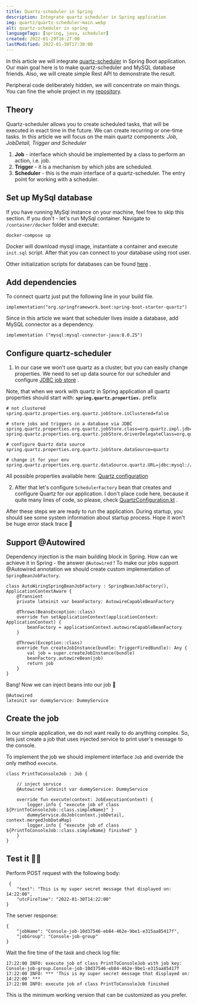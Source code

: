 ```yaml
---
title: Quartz-scheduler in Spring 
description: Integrate quartz scheduler in Spring application 
img: quartz/quartz-scheduler-main.webp 
alt: quartz-scheduler in spring 
languageTags: [spring, java, scheduler]
created: 2022-01-29T16:27:00 
lastModified: 2022-01-30T17:30:00
---
```


In this article we will integrate [quartz-scheduler](http://www.quartz-scheduler.org/) in Spring Boot application. Our
main goal here is to make quartz-scheduler and MySQL database friends. Also, we will create simple Rest API to
demonstrate the result.

Peripheral code deliberately hidden, we will concentrate on main things. You can fine the whole project in my
[repository](https://github.com/kuza2010/spring-with-quartz).

## Theory

Quartz-scheduler allows you to create scheduled tasks, that will be executed in exact time in the future. We can create
recurring or one-time tasks. In this article we will focus on the main quartz components:
*Job, JobDetail, Trigger and Scheduler*

1) **Job** - interface which should be implemented by a class to perform an action, i.e. job.
2) **Trigger** - it is a mechanism by which jobs are scheduled.
3) **Scheduler** - this is the main interface of a quartz-scheduler. The entry point for working with a scheduler.

## Set up MySql database

If you have running MySql instance on your machine, feel free to skip this section. If you don't - let's run MySql
container. Navigate to `/container/docker` folder and execute:

```shell
docker-compose up
```

Docker will download mysql image, instantiate a container and execute `init.sql` script. After that you can connect to
your database using root user.

Other initialization scripts for databases can be
found [here](https://github.com/quartz-scheduler/quartz/tree/master/quartz-core/src/main/resources/org/quartz/impl/jdbcjobstore)
.

## Add dependencies

To connect quartz just put the following line in your build file.

```
implementation("org.springframework.boot:spring-boot-starter-quartz")
```

Since in this article we want that scheduler lives inside a database, add MySQL connector as a dependency.

```
implementation ("mysql:mysql-connector-java:8.0.25")
```

## Configure quartz-scheduler

1) In our case we won't use quartz as a cluster, but you can easily change properties. We need to set up data source for
   our scheduler and
   configure [JDBC job store](http://www.quartz-scheduler.org/documentation/quartz-2.3.0/configuration/ConfigJobStoreTX.html)
   .

Note, that when we work with quartz in Spring application all quartz properties should start
with: **`spring.quartz.properties.`** prefix

```properties[application.properties]
# not clustered
spring.quartz.properties.org.quartz.jobStore.isClustered=false

# store jobs and triggers in a database via JDBC
spring.quartz.properties.org.quartz.jobStore.class=org.quartz.impl.jdbcjobstore.JobStoreTX
spring.quartz.properties.org.quartz.jobStore.driverDelegateClass=org.quartz.impl.jdbcjobstore.StdJDBCDelegate

# configure Quartz data source
spring.quartz.properties.org.quartz.jobStore.dataSource=quartz

# change it for your env
spring.quartz.properties.org.quartz.dataSource.quartz.URL=jdbc:mysql://localhost:3306/quartz
```

All possible properties available
here: [Quartz configuration](https://www.quartz-scheduler.org/documentation/2.3.1-SNAPSHOT/configuration.html#)

2) After that let's configure `SchedulerFactory` bean that creates and configure Quartz for our application. I don't
   place code here, because it quite many lines of code, so please,
   check [QuartzConfiguration.kt](https://github.com/kuza2010/spring-with-quartz/blob/main/src/main/kotlin/ru/adanil/quartz/config/QuartzConfiguration.kt)
   .

After these steps we are ready to run the application. During startup, you should see some system information about
startup process. Hope it won't be huge error stack trace 👹

## Support @Autowired

Dependency injection is the main building block in Spring. How can we achieve it in Spring - the answer `@Autowired` !
To make our jobs support @Autowired annotation we should create custom implementation of `SpringBeanJobFactory`.

```java[AutoWiringSpringBeanJobFactory.kt]
class AutoWiringSpringBeanJobFactory : SpringBeanJobFactory(), ApplicationContextAware {
    @Transient
    private lateinit var beanFactory: AutowireCapableBeanFactory

    @Throws(BeansException::class)
    override fun setApplicationContext(applicationContext: ApplicationContext) {
        beanFactory = applicationContext.autowireCapableBeanFactory
    }

    @Throws(Exception::class)
    override fun createJobInstance(bundle: TriggerFiredBundle): Any {
        val job = super.createJobInstance(bundle)
        beanFactory.autowireBean(job)
        return job
    }
}
```

Bang! Now we can inject beans into our job 🚀

```java[PrintToConsoleJob.kt]
@Autowired
lateinit var dummyService: DummyService
```

## Create the job

In our simple application, we do not want really to do anything complex. So, lets just create a job that uses injected
service to print user's message to the console.

To implement the job we should implement interface `Job` and override the only method `execute`.

```java[PrintToConsoleJob.kt]
class PrintToConsoleJob : Job {

    // inject service
    @Autowired lateinit var dummyService: DummyService

    override fun execute(context: JobExecutionContext) {
        logger.info { "execute job of class ${PrintToConsoleJob::class.simpleName}" }
        dummyService.doJob(context.jobDetail, context.mergedJobDataMap)
        logger.info { "execute job of class ${PrintToConsoleJob::class.simpleName} finished" }
    }
}
```

## Test it 👨‍🔧

Perform POST request with the following body:

```json[request]
 {
    "text": "This is my super secret message that displayed on: 14:22:00",
    "utcFireTime": "2022-01-30T14:22:00"
}
```

The server response:

```json[response]
{
    "jobName": "Console-job-10d37546-eb84-462e-9be1-e315aa85417f",
    "jobGroup": "Console-job-group"
}
```

Wait the fire time of the task and check log file:
```text[scheduler.log]
17:22:00 INFO: execute job of class PrintToConsoleJob with job key: Console-job-group.Console-job-10d37546-eb84-462e-9be1-e315aa85417f
17:22:00 INFO: *** 'This is my super secret message that displayed on: 14:22:00' ***
17:22:00 INFO: execute job of class PrintToConsoleJob finished
```


This is the minimum working version that can be customized as you prefer.